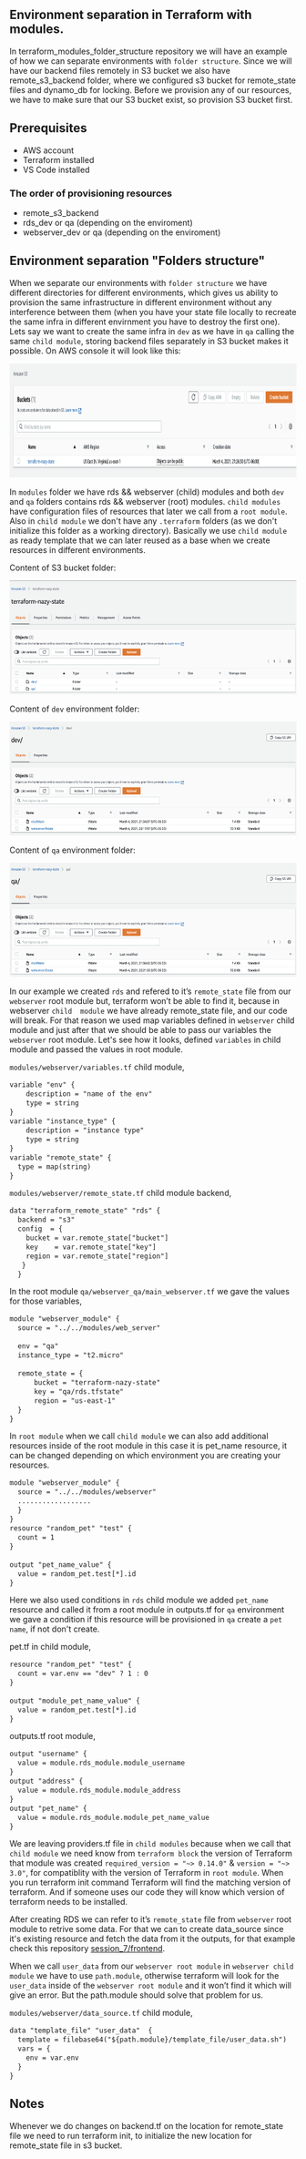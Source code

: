 ## Environment separation in Terraform with modules.

In terraform_modules_folder_structure repository we will have an example of how we can separate environments with `folder structure`.  Since we will have our backend files remotely in S3 bucket we also have remote_s3_backend folder, where we configured s3 bucket for remote_state files and dynamo_db for locking. Before we provision any of our resources, we have to make sure that our S3 bucket exist, so provision S3 bucket first.

## Prerequisites

- AWS account
- Terraform installed
- VS Code installed

### The order of provisioning resources

- remote_s3_backend
- rds_dev or qa (depending on the enviroment)
- webserver_dev or qa (depending on the enviroment)

## Environment separation "Folders structure"

When we separate our environments with `folder structure` we have different directories for different environments, which gives us ability to provision the same infrastructure in different environment without any interference between them (when you have your state file locally to recreate the same infra in different envirnment you have to destroy the first one). Lets say we want to create the same infra in `dev` as we have in `qa` calling the same `child module`,  storing backend files separately in S3 bucket makes it possible. On AWS console it will look like this:

<img src="aws_img/terraform-nazy_state.png" alt="aws" width="700" height="200">

In `modules` folder we have rds && webserver (child) modules and both `dev`  and `qa` folders contains rds && webserver (root) modules. `child modules` have configuration files of resources that later we call from  a `root module`. Also in `child module` we don't have any `.terraform` folders (as we don't initialize this folder as a working directory). Basically we use `child module` as ready template that we can later reused as a base when we create resources in different environments. 

Content of S3 bucket folder:

<img src="aws_img/content_of_state.png" alt="aws" width="600" height="200">

Content of `dev` environment folder:

<img src="aws_img/content_of_dev.png" alt="aws" width="600" height="200">

Content of `qa` environment folder:

<img src="aws_img/content_of_qa.png" alt="aws" width="600" height="200">

In our example we created `rds` and refered to it’s `remote_state` file from our `webserver` root module but, terraform won’t be able to find it, because in webserver `child  module` we have already remote_state file, and our code will break. For that reason we used map variables defined in `webserver` child module and just after that we should be able to pass our variables the `webserver` root module. Let's see how it looks, defined `variables` in child module and passed the values in root module.

`modules/webserver/variables.tf` child module,
```
variable "env" {
    description = "name of the env"
    type = string
}
variable "instance_type" {
    description = "instance type"
    type = string
}
variable "remote_state" {
  type = map(string)
}
```

`modules/webserver/remote_state.tf` child module backend,
```
data "terraform_remote_state" "rds" {
  backend = "s3"
  config  = {
    bucket = var.remote_state["bucket"]
    key    = var.remote_state["key"]
    region = var.remote_state["region"]
   }                                                                      
  }
```

In the root module `qa/webserver_qa/main_webserver.tf` we gave the values for those variables,
```
module "webserver_module" {
  source = "../../modules/web_server"
  
  env = "qa"
  instance_type = "t2.micro"
  
  remote_state = {
      bucket = "terraform-nazy-state"
      key = "qa/rds.tfstate"
      region = "us-east-1"
  }
}
```

In `root module` when we call `child module` we can also add additional resources inside of the root module in this case it is pet_name resource, it can be changed depending on which environment you are creating your resources. 
```
module "webserver_module" {
  source = "../../modules/webserver"
  ..................
  }
}
resource "random_pet" "test" {
  count = 1
}

output "pet_name_value" {
  value = random_pet.test[*].id
}
```

Here we also used conditions in `rds` child module we added `pet_name` resource and called it from a root module in outputs.tf for `qa` environment we gave a condition if this resource will be provisioned in `qa` create a `pet name`, if not don't create. 

pet.tf in child module,
```
resource "random_pet" "test" {
  count = var.env == "dev" ? 1 : 0
}

output "module_pet_name_value" {
  value = random_pet.test[*].id
}
```

outputs.tf root module,
```
output "username" {
  value = module.rds_module.module_username
}
output "address" {
  value = module.rds_module.module_address
}
output "pet_name" {
  value = module.rds_module.module_pet_name_value
}
```

We are leaving providers.tf file in `child modules` because when we call that `child module` we need know from `terraform block` the version of Terraform that module was created `required_version = "~> 0.14.0"` & `version = "~> 3.0"`, for compatiblity with the version of Terraform in `root module`. When you run terraform init command Terraform will find the matching version of terraform. And if someone uses our code they will know which version of terraform needs to be installed.  

After creating RDS we can refer to it’s `remote_state` file from `webserver` root module to retrive some data. For that we can to create data_source since it's existing resource and fetch the data from it the outputs, for that example check this repository [session_7/frontend](https://github.com/nazy67/terraform-session/blob/master/session_7/frontend). 

When we call `user_data` from our `webserver root module` in `webserver child module` we have to use `path.module`, otherwise terraform will look for the `user_data` inside of the  `webserver root module` and it won’t find it which will give an error. But the path.module should solve that problem for us.

`modules/webserver/data_source.tf` child module,
```
data "template_file" "user_data"  {
  template = filebase64("${path.module}/template_file/user_data.sh") 
  vars = {  
    env = var.env
  }
}
```

## Notes

Whenever we do changes on backend.tf on the location for remote_state file we need to run terraform init, to initialize the new location for remote_state file in s3 bucket.
